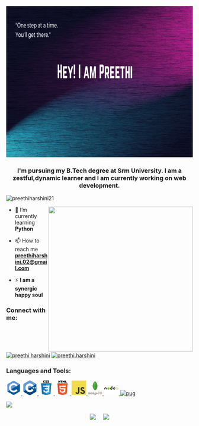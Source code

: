 <img src="https://github.com/PreethiHarshini21/PreethiHarshini21/blob/main/Banner.gif" height="407" width="2000" alt="Banner Image">

<!-- <h1 align="center">Hi 👋, I'm Preethi Harshini</h1> -->
<h3 align="center">I'm pursuing my B.Tech degree at Srm University. I am a zestful,dynamic learner and I am currently working on web development.</h3>

<p align="left"> <img src="https://komarev.com/ghpvc/?username=preethiharshini21&label=Profile%20views&color=0e75b6&style=flat" alt="preethiharshini21" /> </p>

<!-- <img  align="right" src="https://github.com/PreethiHarshini21/PreethiHarshini21/blob/main/Octodex.gif" height="247" width="245"></img> -->
<img  align="right" src="https://camo.githubusercontent.com/0f2df9c6430300192232520a10bc3f09066cee3c6f1205da8490ac2b1d69d9e5/68747470733a2f2f6d69722d73332d63646e2d63662e626568616e63652e6e65742f70726f6a6563745f6d6f64756c65732f646973702f3630313031343131363737303437352e363036386265666634363430612e676966" height="390" width="390"></img>

- 🌱 I’m currently learning **Python**

- 📫 How to reach me **preethiharshini.02@gmail.com**

- ⚡ **I am a synergic happy soul**

<h3 align="left">Connect with me:</h3>
<p align="left">
<a href="https://linkedin.com/in/preethi harshini" target="blank"><img align="center" src="https://raw.githubusercontent.com/rahuldkjain/github-profile-readme-generator/master/src/images/icons/Social/linked-in-alt.svg" alt="preethi harshini" height="30" width="40" /></a>
<a href="https://instagram.com/preethi.harshini" target="blank"><img align="center" src="https://raw.githubusercontent.com/rahuldkjain/github-profile-readme-generator/master/src/images/icons/Social/instagram.svg" alt="preethi.harshini" height="30" width="40" /></a>
</p>

<h3 align="left">Languages and Tools:</h3>
<p align="left"> <a href="https://www.cprogramming.com/" target="_blank" rel="noreferrer"> <img src="https://raw.githubusercontent.com/devicons/devicon/master/icons/c/c-original.svg" alt="c" width="40" height="40"/> </a> <a href="https://www.w3schools.com/cpp/" target="_blank" rel="noreferrer"> <img src="https://raw.githubusercontent.com/devicons/devicon/master/icons/cplusplus/cplusplus-original.svg" alt="cplusplus" width="40" height="40"/> </a> <a href="https://www.w3schools.com/css/" target="_blank" rel="noreferrer"> <img src="https://raw.githubusercontent.com/devicons/devicon/master/icons/css3/css3-original-wordmark.svg" alt="css3" width="40" height="40"/> </a> <a href="https://www.w3.org/html/" target="_blank" rel="noreferrer"> <img src="https://raw.githubusercontent.com/devicons/devicon/master/icons/html5/html5-original-wordmark.svg" alt="html5" width="40" height="40"/> </a> <a href="https://developer.mozilla.org/en-US/docs/Web/JavaScript" target="_blank" rel="noreferrer"> <img src="https://raw.githubusercontent.com/devicons/devicon/master/icons/javascript/javascript-original.svg" alt="javascript" width="40" height="40"/> </a> <a href="https://www.mongodb.com/" target="_blank" rel="noreferrer"> <img src="https://raw.githubusercontent.com/devicons/devicon/master/icons/mongodb/mongodb-original-wordmark.svg" alt="mongodb" width="40" height="40"/> </a> <a href="https://nodejs.org" target="_blank" rel="noreferrer"> <img src="https://raw.githubusercontent.com/devicons/devicon/master/icons/nodejs/nodejs-original-wordmark.svg" alt="nodejs" width="40" height="40"/> </a> <a href="https://pugjs.org" target="_blank" rel="noreferrer"> <img src="https://cdn.worldvectorlogo.com/logos/pug.svg" alt="pug" width="40" height="40"/> </a> </p>

<p align="left"><img src="https://github-readme-stats.vercel.app/api?username=preethiharshini21&theme=github_dark&show_icons=true" width="45%"/></p>

<p align="center" >
<img src="https://github-readme-stats.vercel.app/api/top-langs/?username=preethiharshini21&layout=compact&theme=github_dark" width="45%"/>
&nbsp; &nbsp;
<img src="https://github-readme-streak-stats.herokuapp.com/?user=preethiharshini21&theme=highcontrast"width="52%"/>
</p>

